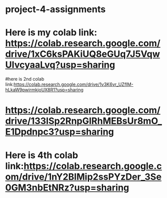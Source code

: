 # project-4-assignments
# Here is my colab link: https://colab.research.google.com/drive/1xC6ksPAKiUQ8eGUq7J5VqwUIvcyaaLvq?usp=sharing
#here is 2nd colab link:https://colab.research.google.com/drive/1v3K6vr_UZfIM-hLkaW9pwirmkjoUX8R1?usp=sharing
# https://colab.research.google.com/drive/133lSp2RnpGIRhMEBsUr8mO_E1Dpdnpc3?usp=sharing
# Here is 4th colab link:https://colab.research.google.com/drive/1nY2BlMip2ssPYzDer_3Se0GM3nbEtNRz?usp=sharing
